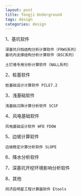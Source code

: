 ```yaml
---
layout: post
title: Tongji Underground 
tags: design
categories: design
---
```


1、基坑软件

	深基坑只档结构分析计算软件（FRWS系列）
	基坑内支撑结构分析计算软件（BSC系列）

	土钉墙专用分析计算软件（NALL系列）

2、桩基软件

	桩基础设计计算软件 PILE7.2

3、浅基础软件

	浅基础沉降计算分析软件 SCSF

4、风电基础软件

	风电基础设计软件 WFD FDOW

5、边坡计算软件

	边坡稳定计算分析软件 SLOPE

6、降水分析软件

7、深基坑开挖环境影响分析软件

8、其他

	同济启明星工程计算器软件 Etools